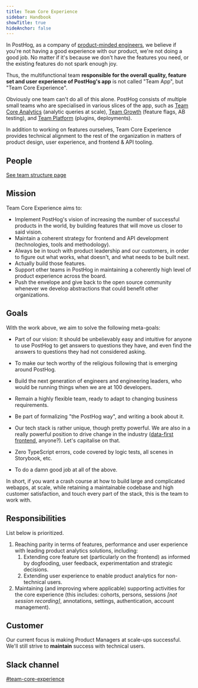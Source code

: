 ```yaml
---
title: Team Core Experience
sidebar: Handbook
showTitle: true
hideAnchor: false
---
```


In PostHog, as a company of [product-minded engineers](/blog/turning-engineers-into-product-people), we believe if you're 
not having a good experience with our product, we're not doing a good job. No matter if it's because we don't have the 
features you need, or the existing features do not spark enough joy.

Thus, the multifunctional team **responsible for the overall quality, feature set and user experience of PostHog's app** 
is not called "Team App", but "Team Core Experience".

Obviously one team can't do all of this alone. PostHog consists of multiple small teams who are specialised in various
slices of the app, such as [Team Core Analytics](/handbook/people/team-structure/core-analytics) (analytic queries at scale), 
[Team Growth](/handbook/people/team-structure/growth-engineering) (feature flags, AB testing), and 
[Team Platform](/handbook/people/team-structure/platform) (plugins, deployments). 

In addition to working on features ourselves, Team Core Experience provides technical alignment to the rest of the 
organization in matters of product design, user experience, and frontend & API tooling.

## People

[See team structure page](/handbook/people/team-structure/team-structure)

## Mission

Team Core Experience aims to:

- Implement PostHog's vision of increasing the number of successful products in the world, by building features that will move us closer to said vision.
- Maintain a coherent strategy for frontend and API development (technologies, tools and methodology).
- Always be in touch with product leadership and our customers, in order to figure out what works, what doesn't, and what needs to be built next.
- Actually build those features.
- Support other teams in PostHog in maintaining a coherently high level of product experience across the board.
- Push the envelope and give back to the open source community whenever we develop abstractions that could benefit other organizations.

## Goals

With the work above, we aim to solve the following meta-goals:

- Part of our vision: It should be unbelievably easy and intuitive for anyone to use PostHog to get answers to  questions they have, and even find the answers to questions they had not considered asking.

- To make our tech worthy of the religious following that is emerging around PostHog.
- Build the next generation of engineers and engineering leaders, who would be running things when we are at 100 developers.
- Remain a highly flexible team, ready to adapt to changing business requirements.
- Be part of formalizing "the PostHog way", and writing a book about it.
- Our tech stack is rather unique, though pretty powerful. We are also in a really powerful position to drive change in the industry ([data-first frontend](https://kea.js.org/blog/2021/05/14/data-first-frontend-revolution), anyone?). Let's capitalise on that.
- Zero TypeScript errors, code covered by logic tests, all scenes in Storybook, etc.
- To do a damn good job at all of the above.

In short, if you want a crash course at how to build large and complicated webapps, at scale, while retaining a maintainable codebase and high customer satisfaction, and touch every part of the stack, this is the team to work with.



## Responsibilities
List below is prioritized.

1. Reaching parity in terms of features, performance and user experience with leading product analytics solutions, including:
   1. Extending core feature set (particularly on the frontend) as informed by dogfooding, user feedback, experimentation and strategic decisions.
   2. Extending user experience to enable product analytics for non-technical users. 
2. Maintaining (and improving where applicable) supporting activities for the core experience (this includes: cohorts, persons, sessions *[not session recording]*, annotations, settings, authentication, account management). 


## Customer
Our current focus is making Product Managers at scale-ups successful.
We'll still strive to **maintain** success with technical users.


## Slack channel

[#team-core-experience](https://posthog.slack.com/messages/team-core-experience)
